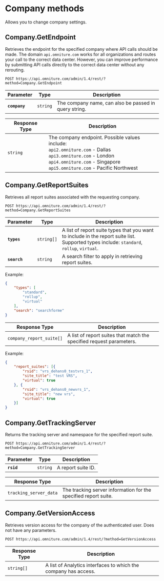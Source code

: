 # Company methods

Allows you to change company settings.

## Company.GetEndpoint

Retrieves the endpoint for the specified company where API calls should be made. The domain `api.omniture.com` works for all organizations and routes your call to the correct data center. However, you can improve performance by submitting API calls directly to the correct data center without any rerouting.

`POST https://api.omniture.com/admin/1.4/rest/?method=Company.GetEndpoint`

|Parameter|Type|Description|
|----|----|-----------|
|**`company`** |`string` |The company name, can also be passed in query string.|

|Response Type|Description|
|----|-----------|
| `string` | The company endpoint. Possible values include:<br/>`api2.omniture.com` - Dallas<br/>`api3.omniture.com` - London<br/>`api4.omniture.com` - Singapore<br/>`api5.omniture.com` - Pacific Northwest |

## Company.GetReportSuites

Retrieves all report suites associated with the requesting company.

`POST https://api.omniture.com/admin/1.4/rest/?method=Company.GetReportSuites`

|Parameter|Type|Description|
|----|----|-----------|
|**`types`** |`string[]` |A list of report suite types that you want to include in the report suite list. Supported types include: `standard`, `rollup`, `virtual`.|
|**`search`** |`string` |A search filter to apply in retrieving report suites.|

Example:

```json
{
    "types": [
        "standard",
        "rollup",
        "virtual"
    ],
    "search": "searchforme"
}
```

|Response Type|Description|
|----|-----------|
|`company_report_suite[]` |A list of report suites that match the specified request parameters.|

Example:

```json
{
    "report_suites": [{
        "rsid": "vrs_dehans0_testvrs_1",
        "site_title": "test VRS",
        "virtual": true
    }, {
        "rsid": "vrs_dehans0_newvrs_1",
        "site_title": "new vrs",
        "virtual": true
    }]
}
```

## Company.GetTrackingServer

Returns the tracking server and namespace for the specified report suite.

`POST https://api.omniture.com/admin/1.4/rest/?method=Company.GetTrackingServer`

|Parameter|Type|Description|
|----|----|-----------|
|**`rsid`** |`string` |A report suite ID.|

|Response Type|Description|
|----|-----------|
|`tracking_server_data` |The tracking server information for the specified report suite.|

## Company.GetVersionAccess

Retrieves version access for the company of the authenticated user. Does not have any parameters.

`POST https://api.omniture.com/admin/1.4/rest/?method=GetVersionAccess`

|Response Type|Description|
|----|-----------|
|`string[]` |A list of Analytics interfaces to which the company has access.|
